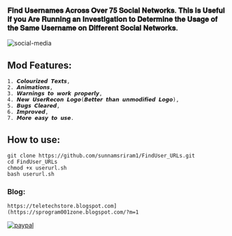 ### 𝐅𝐢𝐧𝐝 𝐔𝐬𝐞𝐫𝐧𝐚𝐦𝐞𝐬 𝐀𝐜𝐫𝐨𝐬𝐬 𝐎𝐯𝐞𝐫 𝟕𝟓 𝐒𝐨𝐜𝐢𝐚𝐥 𝐍𝐞𝐭𝐰𝐨𝐫𝐤𝐬. 𝐓𝐡𝐢𝐬 𝐢𝐬 𝐔𝐬𝐞𝐟𝐮𝐥 𝐢𝐟 𝐲𝐨𝐮 𝐀𝐫𝐞 𝐑𝐮𝐧𝐧𝐢𝐧𝐠 𝐚𝐧 𝐈𝐧𝐯𝐞𝐬𝐭𝐢𝐠𝐚𝐭𝐢𝐨𝐧 𝐭𝐨 𝐃𝐞𝐭𝐞𝐫𝐦𝐢𝐧𝐞 𝐭𝐡𝐞 𝐔𝐬𝐚𝐠𝐞 𝐨𝐟 𝐭𝐡𝐞 𝐒𝐚𝐦𝐞 𝐔𝐬𝐞𝐫𝐧𝐚𝐦𝐞 𝐨𝐧 𝐃𝐢𝐟𝐟𝐞𝐫𝐞𝐧𝐭 𝐒𝐨𝐜𝐢𝐚𝐥 𝐍𝐞𝐭𝐰𝐨𝐫𝐤𝐬.

![social-media](https://github.com/sunnamsriram1/FindUser_URLs/assets/59051820/f9bf55a4-d27e-4a5d-abf8-1036db15e8b3)

## Mod Features:
```
1. 𝘾𝙤𝙡𝙤𝙪𝙧𝙞𝙯𝙚𝙙 𝙏𝙚𝙭𝙩𝙨,
2. 𝘼𝙣𝙞𝙢𝙖𝙩𝙞𝙤𝙣𝙨,
3. 𝙒𝙖𝙧𝙣𝙞𝙣𝙜𝙨 𝙩𝙤 𝙬𝙤𝙧𝙠 𝙥𝙧𝙤𝙥𝙚𝙧𝙡𝙮,
4. 𝙉𝙚𝙬 𝙐𝙨𝙚𝙧𝙍𝙚𝙘𝙤𝙣 𝙇𝙤𝙜𝙤(𝘽𝙚𝙩𝙩𝙚𝙧 𝙩𝙝𝙖𝙣 𝙪𝙣𝙢𝙤𝙙𝙞𝙛𝙞𝙚𝙙 𝙇𝙤𝙜𝙤),
5. 𝘽𝙪𝙜𝙨 𝘾𝙡𝙚𝙖𝙧𝙚𝙙,
6. 𝙄𝙢𝙥𝙧𝙤𝙫𝙚𝙙,
7. 𝙈𝙤𝙧𝙚 𝙚𝙖𝙨𝙮 𝙩𝙤 𝙪𝙨𝙚.
```

## How to use:
```
git clone https://github.com/sunnamsriram1/FindUser_URLs.git
cd FindUser_URLs
chmod +x userurl.sh
bash userurl.sh
```

### Blog:
```
https://teletechstore.blogspot.com](https://sprogram001zone.blogspot.com/?m=1
```

[![paypal](https://www.paypalobjects.com/en_US/i/btn/btn_donateCC_LG.gif)](https://paypal.me/Sunnam01ram)
